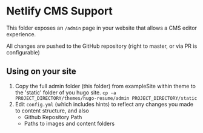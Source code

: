 # Netlify CMS Support

This folder exposes an `/admin` page in your website that allows a CMS editor experience.

All changes are pushed to the GitHub repository (right to master, or via PR is configurable)

## Using on your site

1) Copy the full admin folder (this folder) from exampleSite within theme to the 'static' folder of you hugo site.
`cp -a PROJECT_DIRECTORY/themes/hugo-resume/admin PROJECT_DIRECTORY/static`
2) Edit `config.yml` (which includes hints) to reflect any changes you made to content structure, and also
	- Github Repository Path
	- Paths to images and content folders